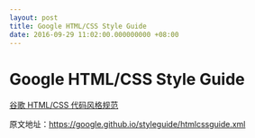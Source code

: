 ```yaml
---
layout: post
title: Google HTML/CSS Style Guide
date: 2016-09-29 11:02:00.000000000 +08:00
---
```


# Google HTML/CSS Style Guide

[谷歌 HTML/CSS 代码风格规范](https://google.github.io/styleguide/htmlcssguide.xml)

原文地址：https://google.github.io/styleguide/htmlcssguide.xml